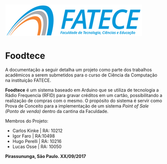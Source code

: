# ![](/assets/fatece.jpg)

# Foodtece

A documentação a seguir detalha um projeto como parte dos trabalhos acadêmicos a serem submetidos para o curso de Ciência da Computação na instituição FATECE.

**Foodtece** é um sistema baseado em Arduino que se utiliza de tecnologia a Rádio Frequencia \(RFID\) para gravar créditos em um cartão, possibilitando a realização de compras com o mesmo. O propósito do sistema é servir como Prova de Conceito para a implementação de um sistema _Point of Sale \(Ponto de venda\)_ dentro da cantina da Faculdade.

Membros do Projeto:

* Carlos Kinke \| RA: 10212
* Igor Faro \| RA:10498
* Hugo Perelli \| RA: 10216
* Lucas Osse \| RA: 10050

**Pirassununga, São Paulo. XX/09/2017**

